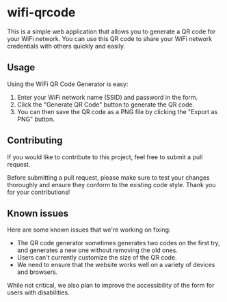 # wifi-qrcode

This is a simple web application that allows you to generate a QR code for your WiFi network. You can use this QR code to share your WiFi network credentials with others quickly and easily.

## Usage

Using the WiFi QR Code Generator is easy:

1. Enter your WiFi network name (SSID) and password in the form.
2. Click the "Generate QR Code" button to generate the QR code.
3. You can then save the QR code as a PNG file by clicking the "Export as PNG" button.

## Contributing

If you would like to contribute to this project, feel free to submit a pull request.

Before submitting a pull request, please make sure to test your changes thoroughly and ensure they conform to the existing code style. Thank you for your contributions!

## Known issues

Here are some known issues that we're working on fixing:

- The QR code generator sometimes generates two codes on the first try, and generates a new one without removing the old ones.
- Users can't currently customize the size of the QR code.
- We need to ensure that the website works well on a variety of devices and browsers.

While not critical, we also plan to improve the accessibility of the form for users with disabilities.
